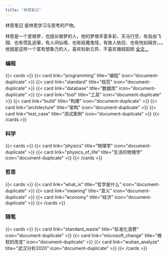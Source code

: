 ```yaml
---
title: "林恩笔记"
---
```


林恩笔记 是林恩学习与思考的产物。

林恩是一个爱做梦、也擅长做梦的人，他的梦境丰富多彩、天马行空，有自由飞翔、也有慌乱逃窜，有人间仙境、也有妖魔鬼怪，有故人依旧、也有恍如隔世。。。他就是这样一个富有想象力的人，喜欢标新立异、不喜欢循规蹈矩 [全文...](./about)

### 编程

{{< cards >}}
{{< card link="programming" title="编程" icon="document-duplicate" >}}
{{< card link="standard" title="规范" icon="document-duplicate" >}}
{{< card link="database" title="数据库" icon="document-duplicate" >}}
{{< card link="tool" title="工具" icon="document-duplicate" >}}
{{< card link="build" title="构建" icon="document-duplicate" >}}
{{< card link="architecture" title="架构" icon="document-duplicate" >}}
{{< card link="test_case" title="测试案例" icon="document-duplicate" >}}
{{< /cards >}}

### 科学

{{< cards >}}
{{< card link="physics" title="物理学" icon="document-duplicate" >}}
{{< card link="physics_of_life" title="生活的物理学" icon="document-duplicate" >}}
{{< /cards >}}

### 哲思

{{< cards >}}
{{< card link="what_is" title="哲学是什么" icon="document-duplicate" >}}
{{< card link="meaning" title="意义" icon="document-duplicate" >}}
{{< card link="economy" title="经济" icon="document-duplicate" >}}
{{< /cards >}}

### 随笔

{{< cards >}}
{{< card link="standard_waste" title="标准化浪费" icon="document-duplicate" >}}
{{< card link="microsoft_change" title="微软的改变" icon="document-duplicate" >}}
{{< card link="wuhan_analyze" title="武汉分析2020" icon="document-duplicate" >}}
{{< /cards >}}

